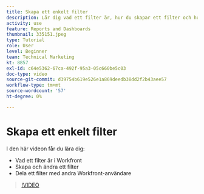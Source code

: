 ```yaml
---
title: Skapa ett enkelt filter
description: Lär dig vad ett filter är, hur du skapar ett filter och hur du delar ett filter med andra användare i Workfront.
activity: use
feature: Reports and Dashboards
thumbnail: 335151.jpeg
type: Tutorial
role: User
level: Beginner
team: Technical Marketing
kt: 8857
exl-id: c64e5362-67ca-492f-95a3-05c660be5c03
doc-type: video
source-git-commit: d39754b619e526e1a869deedb38dd2f2b43aee57
workflow-type: tm+mt
source-wordcount: '57'
ht-degree: 0%

---
```


# Skapa ett enkelt filter

I den här videon får du lära dig:

* Vad ett filter är i Workfront
* Skapa och ändra ett filter
* Dela ett filter med andra Workfront-användare

>[!VIDEO](https://video.tv.adobe.com/v/335151/?quality=12)
